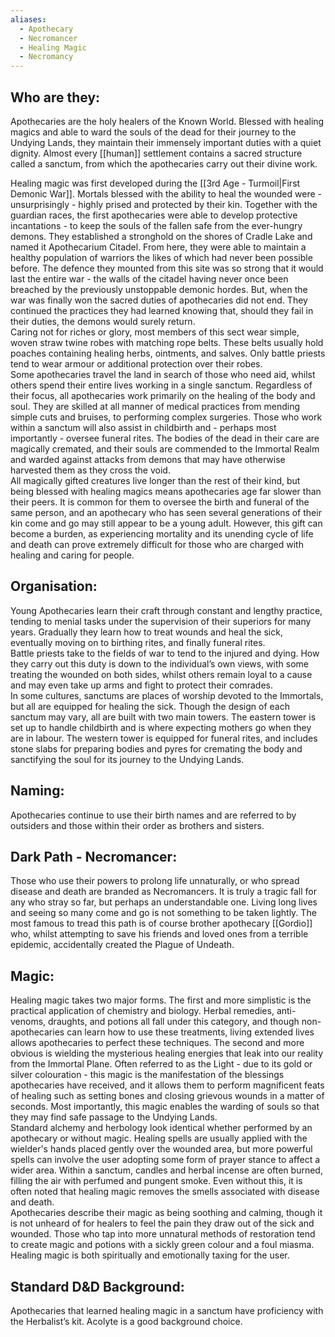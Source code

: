 ```yaml
---
aliases:
  - Apothecary
  - Necromancer
  - Healing Magic
  - Necromancy
---
```

## Who are they:
Apothecaries are the holy healers of the Known World. Blessed with healing magics and able to ward the souls of the dead for their journey to the Undying Lands, they maintain their immensely important duties with a quiet dignity. Almost every [[human]] settlement contains a sacred structure called a sanctum, from which the apothecaries carry out their divine work.   

Healing magic was first developed during the [[3rd Age - Turmoil|First Demonic War]]. Mortals blessed with the ability to heal the wounded were - unsurprisingly - highly prised and protected by their kin. Together with the guardian races, the first apothecaries were able to develop protective incantations - to keep the souls of the fallen safe from the ever-hungry demons. They established a stronghold on the shores of Cradle Lake and named it Apothecarium Citadel. From here, they were able to maintain a healthy population of warriors the likes of which had never been possible before. The defence they mounted from this site was so strong that it would last the entire war - the walls of the citadel having never once been breached by the previously unstoppable demonic hordes. But, when the war was finally won the sacred duties of apothecaries did not end. They continued the practices they had learned knowing that, should they fail in their duties, the demons would surely return.  
Caring not for riches or glory, most members of this sect wear simple, woven straw twine robes with matching rope belts. These belts usually hold poaches containing healing herbs, ointments, and salves. Only battle priests tend to wear armour or additional protection over their robes.  
Some apothecaries travel the land in search of those who need aid, whilst others spend their entire lives working in a single sanctum. Regardless of their focus, all apothecaries work primarily on the healing of the body and soul. They are skilled at all manner of medical practices from mending simple cuts and bruises, to performing complex surgeries. Those who work within a sanctum will also assist in childbirth and - perhaps most importantly - oversee funeral rites. The bodies of the dead in their care are magically cremated, and their souls are commended to the Immortal Realm and warded against attacks from demons that may have otherwise harvested them as they cross the void.  
All magically gifted creatures live longer than the rest of their kind, but being blessed with healing magics means apothecaries age far slower than their peers. It is common for them to oversee the birth and funeral of the same person, and an apothecary who has seen several generations of their kin come and go may still appear to be a young adult. However, this gift can become a burden, as experiencing mortality and its unending cycle of life and death can prove extremely difficult for those who are charged with healing and caring for people.  
## Organisation:
Young Apothecaries learn their craft through constant and lengthy practice, tending to menial tasks under the supervision of their superiors for many years. Gradually they learn how to treat wounds and heal the sick, eventually moving on to birthing rites, and finally funeral rites.  
Battle priests take to the fields of war to tend to the injured and dying. How they carry out this duty is down to the individual’s own views, with some treating the wounded on both sides, whilst others remain loyal to a cause and may even take up arms and fight to protect their comrades.  
In some cultures, sanctums are places of worship devoted to the Immortals, but all are equipped for healing the sick. Though the design of each sanctum may vary, all are built with two main towers. The eastern tower is set up to handle childbirth and is where expecting mothers go when they are in labour. The western tower is equipped for funeral rites, and includes stone slabs for preparing bodies and pyres for cremating the body and sanctifying the soul for its journey to the Undying Lands.  
## Naming:
Apothecaries continue to use their birth names and are referred to by outsiders and those within their order as brothers and sisters.  
## Dark Path - Necromancer:
Those who use their powers to prolong life unnaturally, or who spread disease and death are branded as Necromancers. It is truly a tragic fall for any who stray so far, but perhaps an understandable one. Living long lives and seeing so many come and go is not something to be taken lightly. The most famous to tread this path is of course brother apothecary [[Gordio]] who, whilst attempting to save his friends and loved ones from a terrible epidemic, accidentally created the Plague of Undeath.  
## Magic:
Healing magic takes two major forms. The first and more simplistic is the practical application of chemistry and biology. Herbal remedies, anti-venoms, draughts, and potions all fall under this category, and though non-apothecaries can learn how to use these treatments, living extended lives allows apothecaries to perfect these techniques. The second and more obvious is wielding the mysterious healing energies that leak into our reality from the Immortal Plane. Often referred to as the Light - due to its gold or silver colouration - this magic is the manifestation of the blessings apothecaries have received, and it allows them to perform magnificent feats of healing such as setting bones and closing grievous wounds in a matter of seconds. Most importantly, this magic enables the warding of souls so that they may find safe passage to the Undying Lands.  
Standard alchemy and herbology look identical whether performed by an apothecary or without magic. Healing spells are usually applied with the wielder's hands placed gently over the wounded area, but more powerful spells can involve the user adopting some form of prayer stance to affect a wider area. Within a sanctum, candles and herbal incense are often burned, filling the air with perfumed and pungent smoke. Even without this, it is often noted that healing magic removes the smells associated with disease and death.  
Apothecaries describe their magic as being soothing and calming, though it is not unheard of for healers to feel the pain they draw out of the sick and wounded. Those who tap into more unnatural methods of restoration tend to create magic and potions with a sickly green colour and a foul miasma.   Healing magic is both spiritually and emotionally taxing for the user.  
## Standard D&D Background:
Apothecaries that learned healing magic in a sanctum have proficiency with the Herbalist’s kit. Acolyte is a good background choice.